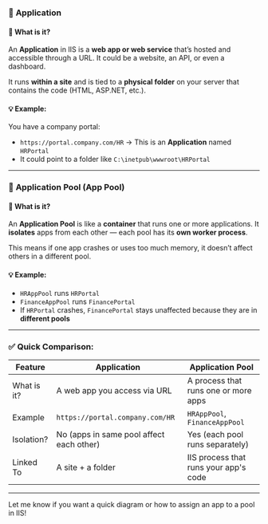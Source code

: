 ### 🔷 **Application**

#### 🧠 What is it?
An **Application** in IIS is a **web app or web service** that’s hosted and accessible through a URL. It could be a website, an API, or even a dashboard.

It runs **within a site** and is tied to a **physical folder** on your server that contains the code (HTML, ASP.NET, etc.).

#### 💡 Example:
You have a company portal:
- `https://portal.company.com/HR` → This is an **Application** named `HRPortal`
- It could point to a folder like `C:\inetpub\wwwroot\HRPortal`

---

### 🔷 **Application Pool (App Pool)**

#### 🧠 What is it?
An **Application Pool** is like a **container** that runs one or more applications. It **isolates** apps from each other — each pool has its **own worker process**.

This means if one app crashes or uses too much memory, it doesn’t affect others in a different pool.

#### 💡 Example:
- `HRAppPool` runs `HRPortal`
- `FinanceAppPool` runs `FinancePortal`
- If `HRPortal` crashes, `FinancePortal` stays unaffected because they are in **different pools**

---

### ✅ Quick Comparison:

| Feature          | **Application**                         | **Application Pool**                    |
|------------------|------------------------------------------|------------------------------------------|
| What is it?      | A web app you access via URL             | A process that runs one or more apps     |
| Example          | `https://portal.company.com/HR`          | `HRAppPool`, `FinanceAppPool`            |
| Isolation?       | No (apps in same pool affect each other) | Yes (each pool runs separately)          |
| Linked To        | A site + a folder                        | IIS process that runs your app's code    |

---

Let me know if you want a quick diagram or how to assign an app to a pool in IIS!